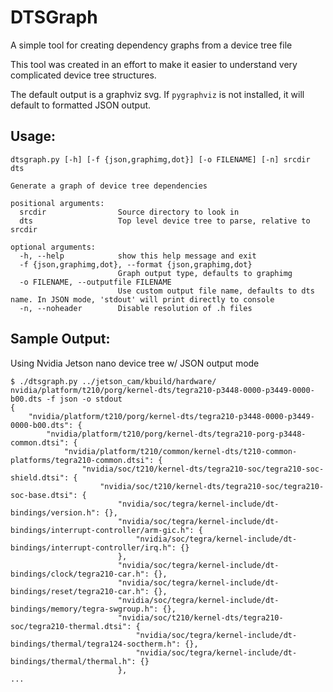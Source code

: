 # DTSGraph
A simple tool for creating dependency graphs from a device tree file

This tool was created in an effort to make it easier to understand very complicated device tree structures.

The default output is a graphviz svg. If `pygraphviz` is not installed, it will default to formatted JSON output.

## Usage:
```
dtsgraph.py [-h] [-f {json,graphimg,dot}] [-o FILENAME] [-n] srcdir dts

Generate a graph of device tree dependencies

positional arguments:
  srcdir                Source directory to look in
  dts                   Top level device tree to parse, relative to srcdir

optional arguments:
  -h, --help            show this help message and exit
  -f {json,graphimg,dot}, --format {json,graphimg,dot}
                        Graph output type, defaults to graphimg
  -o FILENAME, --outputfile FILENAME
                        Use custom output file name, defaults to dts name. In JSON mode, 'stdout' will print directly to console
  -n, --noheader        Disable resolution of .h files
```

## Sample Output:
Using Nvidia Jetson nano device tree w/ JSON output mode
```
$ ./dtsgraph.py ../jetson_cam/kbuild/hardware/ nvidia/platform/t210/porg/kernel-dts/tegra210-p3448-0000-p3449-0000-b00.dts -f json -o stdout
{
    "nvidia/platform/t210/porg/kernel-dts/tegra210-p3448-0000-p3449-0000-b00.dts": {
        "nvidia/platform/t210/porg/kernel-dts/tegra210-porg-p3448-common.dtsi": {
            "nvidia/platform/t210/common/kernel-dts/t210-common-platforms/tegra210-common.dtsi": {
                "nvidia/soc/t210/kernel-dts/tegra210-soc/tegra210-soc-shield.dtsi": {
                    "nvidia/soc/t210/kernel-dts/tegra210-soc/tegra210-soc-base.dtsi": {
                        "nvidia/soc/tegra/kernel-include/dt-bindings/version.h": {},
                        "nvidia/soc/tegra/kernel-include/dt-bindings/interrupt-controller/arm-gic.h": {
                            "nvidia/soc/tegra/kernel-include/dt-bindings/interrupt-controller/irq.h": {}
                        },
                        "nvidia/soc/tegra/kernel-include/dt-bindings/clock/tegra210-car.h": {},
                        "nvidia/soc/tegra/kernel-include/dt-bindings/reset/tegra210-car.h": {},
                        "nvidia/soc/tegra/kernel-include/dt-bindings/memory/tegra-swgroup.h": {},
                        "nvidia/soc/t210/kernel-dts/tegra210-soc/tegra210-thermal.dtsi": {
                            "nvidia/soc/tegra/kernel-include/dt-bindings/thermal/tegra124-soctherm.h": {},
                            "nvidia/soc/tegra/kernel-include/dt-bindings/thermal/thermal.h": {}
                        },
...
```